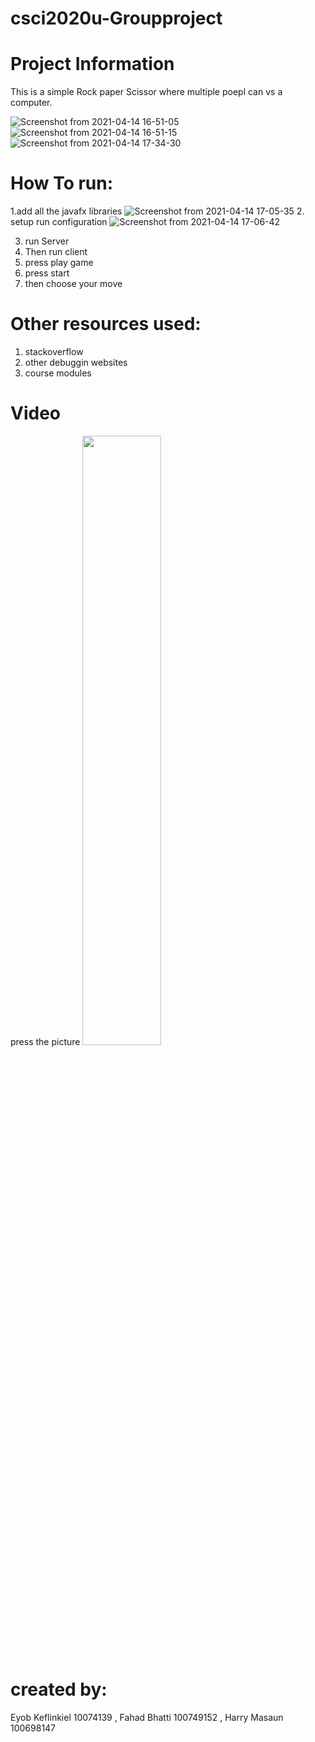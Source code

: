 # csci2020u-Groupproject



# Project Information 
This is a simple Rock paper Scissor where multiple poepl can vs a computer. 

![Screenshot from 2021-04-14 16-51-05](https://user-images.githubusercontent.com/55511484/114777443-b3359380-9d41-11eb-814c-1379082bae90.png)
![Screenshot from 2021-04-14 16-51-15](https://user-images.githubusercontent.com/55511484/114777456-b4ff5700-9d41-11eb-90b6-2641e7e430bd.png)
![Screenshot from 2021-04-14 17-34-30](https://user-images.githubusercontent.com/55511484/114782248-bd5a9080-9d47-11eb-8bcf-2c395b9f4623.png)



# How To run:
1.add all the javafx libraries 
![Screenshot from 2021-04-14 17-05-35](https://user-images.githubusercontent.com/55511484/114779119-b3369300-9d43-11eb-8258-b6699a899663.png)
2. setup run configuration
![Screenshot from 2021-04-14 17-06-42](https://user-images.githubusercontent.com/55511484/114779225-d6614280-9d43-11eb-9c28-15a8e885507c.png)

3. run Server
4. Then run client
5. press play game 
6. press start
7. then choose your move 

# Other resources used:
1. stackoverflow
2. other debuggin websites 
3. course modules 

# Video
press the picture
[<img src="https://img.youtube.com/vi/Dysa64vq0jY/maxresdefault.jpg" width="50%">](https://youtu.be/Dysa64vq0jY)


# created by:
Eyob Keflinkiel 10074139 , Fahad Bhatti 100749152 , Harry Masaun 100698147
